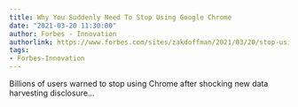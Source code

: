 ```yaml
---
title: Why You Suddenly Need To Stop Using Google Chrome
date: "2021-03-20 11:30:00"
author: Forbes - Innovation
authorlink: https://www.forbes.com/sites/zakdoffman/2021/03/20/stop-using-google-chrome-on-apple-iphone-12-pro-max-ipad-and-macbook-pro/
tags:
- Forbes-Innovation
---
```

Billions of users warned to stop using Chrome after shocking new data harvesting disclosure...